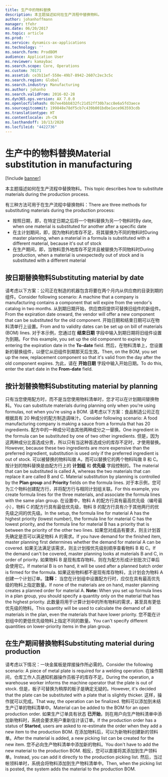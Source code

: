 ```yaml
---
title: 生产中的物料替换
description: 本主题描述如何在生产流程中替换物料。
author: johanhoffmann
manager: tfehr
ms.date: 06/20/2017
ms.topic: article
ms.prod: ''
ms.service: dynamics-ax-applications
ms.technology: ''
ms.search.form: ProdBOM
audience: Application User
ms.reviewer: kamaybac
ms.search.scope: Core, Operations
ms.custom: 70171
ms.assetid: ce3b11ef-550e-49b7-8942-2607c2ec3c5c
ms.search.region: Global
ms.search.industry: Manufacturing
ms.author: johanho
ms.search.validFrom: 2016-02-28
ms.dyn365.ops.version: AX 7.0.0
ms.openlocfilehash: 0b7ee4bbb832fc21d52ff30b7acc8e6a5fd3aece
ms.sourcegitcommit: 199848e78df5cb7c439b001bdbe1ece963593cdb
ms.translationtype: HT
ms.contentlocale: zh-CN
ms.lasthandoff: 10/13/2020
ms.locfileid: "4422736"
---
```

# <a name="material-substitution-in-manufacturing"></a><span data-ttu-id="643b8-103">生产中的物料替换</span><span class="sxs-lookup"><span data-stu-id="643b8-103">Material substitution in manufacturing</span></span>

[!include [banner](../includes/banner.md)]

<span data-ttu-id="643b8-104">本主题描述如何在生产流程中替换物料。</span><span class="sxs-lookup"><span data-stu-id="643b8-104">This topic describes how to substitute materials during the production process.</span></span> 

<span data-ttu-id="643b8-105">有三种方法可用于在生产流程中替换物料：</span><span class="sxs-lookup"><span data-stu-id="643b8-105">There are three methods for substituting materials during the production process:</span></span>

-   <span data-ttu-id="643b8-106">按照日期，即，在特定日期之后将一个物料替换为另一个物料时</span><span class="sxs-lookup"><span data-stu-id="643b8-106">By date, when one material is substituted for another after a specific date</span></span>
-   <span data-ttu-id="643b8-107">在主计划期间，即，因为物料的库存不足，将其替换为不同的物料时</span><span class="sxs-lookup"><span data-stu-id="643b8-107">During master planning, when a material in a formula is substituted with a different material, because it's out of stock</span></span>
-   <span data-ttu-id="643b8-108">在生产期间，即，当物料意外地库存不足并且被替换为不同物料时</span><span class="sxs-lookup"><span data-stu-id="643b8-108">During production, when a material is unexpectedly out of stock and is substituted with a different material</span></span>

## <a name="substituting-material-by-date"></a><span data-ttu-id="643b8-109">按日期替换物料</span><span class="sxs-lookup"><span data-stu-id="643b8-109">Substituting material by date</span></span>
<span data-ttu-id="643b8-110">请考虑以下方案：公司正在制造的机器包含将要在两个月内从供应商的目录到期的组件。</span><span class="sxs-lookup"><span data-stu-id="643b8-110">Consider following scenario: A machine that a company is manufacturing contains a component that will expire from the vendor's catalog in two months.</span></span> <span data-ttu-id="643b8-111">从到期日期开始，供应商将提供可替换旧组件的新组件。</span><span class="sxs-lookup"><span data-stu-id="643b8-111">From the expiration date onward, the vendor will offer a new component that can be substituted for the old component.</span></span> <span data-ttu-id="643b8-112">开始日期和结束日期可以在物料清单行上设置。</span><span class="sxs-lookup"><span data-stu-id="643b8-112">From and to validity dates can be set up on bill of materials (BOM) lines.</span></span> <span data-ttu-id="643b8-113">对于本示例，您通过在 **结束日期** 字段中输入到期日期将旧组件设置为到期。</span><span class="sxs-lookup"><span data-stu-id="643b8-113">For this example, you set up the old component to expire by entering the expiration date in the **To-date** field.</span></span> <span data-ttu-id="643b8-114">然后，在物料清单上，您设置新的替换组件，以便它从旧组件到期那天后生效。</span><span class="sxs-lookup"><span data-stu-id="643b8-114">Then, on the BOM, you set up the new, replacement component so that it's valid from the day after the old component expires.</span></span> <span data-ttu-id="643b8-115">为此，请在 **开始日期** 字段中输入开始日期。</span><span class="sxs-lookup"><span data-stu-id="643b8-115">To do this, enter the start date in the **From-date** field.</span></span>

## <a name="substituting-material-by-planning"></a><span data-ttu-id="643b8-116">按计划替换物料</span><span class="sxs-lookup"><span data-stu-id="643b8-116">Substituting material by planning</span></span>
<span data-ttu-id="643b8-117">只有当您使用配方时，而不是当您使用物料清单时，您才可以在计划期间替换物料。</span><span class="sxs-lookup"><span data-stu-id="643b8-117">You can substitute materials during planning only when you're using formulas, not when you're using a BOM.</span></span> <span data-ttu-id="643b8-118">请考虑以下方案：食品制造公司正在根据具有 20 种成分的配方制造调味汁。</span><span class="sxs-lookup"><span data-stu-id="643b8-118">Consider following scenario: A food manufacturing company is making a sauce from a formula that has 20 ingredients.</span></span> <span data-ttu-id="643b8-119">配方中的一种成分可由其他两种成分之一替换。</span><span class="sxs-lookup"><span data-stu-id="643b8-119">One ingredient in the formula can be substituted by one of two other ingredients.</span></span> <span data-ttu-id="643b8-120">但是，因为这两种成分比首选成分贵，所以只有当这种首选成分的库存不足时，才使用替换。</span><span class="sxs-lookup"><span data-stu-id="643b8-120">However, because these two ingredients are more expensive than the preferred ingredient, substitution is used only if the preferred ingredient is out of stock.</span></span> <span data-ttu-id="643b8-121">可以被替换的物料叫做 A，而可以替换它的两个物料叫做 B 和 C。按计划的物料替换是由配方行上的 **计划组** 和 **优先级** 字段控制的。</span><span class="sxs-lookup"><span data-stu-id="643b8-121">The material that can be substituted is called A, whereas the two materials that can replace it are called B and C. Material substitution by planning is controlled by the **Plan group** and **Priority** fields on the formula lines.</span></span> <span data-ttu-id="643b8-122">对于本示例，您可为三个物料创建配方行，并将配方行与相同计划组关联。</span><span class="sxs-lookup"><span data-stu-id="643b8-122">For this example, you create formula lines for the three materials, and associate the formula lines with the same plan group.</span></span> <span data-ttu-id="643b8-123">在设置中，物料 A 的配方行具有最高优先级（编号最小），物料 C 的配方行具有最低优先级，物料 B 的配方行具有介于其他两行的优先级之间的优先级。</span><span class="sxs-lookup"><span data-stu-id="643b8-123">In the setup, the formula line for material A has the highest priority (lowest number), the formula line for material C has the lowest priority, and the formula line for material B has a priority that is between the priority of the other two lines.</span></span> <span data-ttu-id="643b8-124">如果您对成品有要求，则主计划首先确定是否可以满足物料 A 的需求。</span><span class="sxs-lookup"><span data-stu-id="643b8-124">If you have demand for the finished item, master planning first determines whether the demand for material A can be covered.</span></span> <span data-ttu-id="643b8-125">如果无法满足该需求，则主计划按优先级别顺序查看物料 B 和 C。</span><span class="sxs-lookup"><span data-stu-id="643b8-125">If the demand can't be covered, master planning looks at materials B and C, in order of priority.</span></span> <span data-ttu-id="643b8-126">如果物料 B 是现有库存物料，则在为配方形成计划批次订单后会使用它。</span><span class="sxs-lookup"><span data-stu-id="643b8-126">If material B is on hand, it will be used after a planned batch order is firmed for the formula.</span></span> <span data-ttu-id="643b8-127">如果这些物料都不是现有库存物料，主计划会为物料 A 创建一个计划订单。**注释：** 当您在计划组中设置配方行时，应仅在具有最高优先级的物料上指定数量。</span><span class="sxs-lookup"><span data-stu-id="643b8-127">If none of the materials are on hand, master planning creates a planned order for material A. **Note:** When you set up formula lines in a plan group, you should specify a quantity only on the material that has the highest priority.</span></span> <span data-ttu-id="643b8-128">此数量将用于计算计划中的所有物料的需求，甚至具有更低优先级的物料。</span><span class="sxs-lookup"><span data-stu-id="643b8-128">This quantity will be used to calculate the demand of all materials in the plan, even the materials that have lower priority.</span></span> <span data-ttu-id="643b8-129">您不能在计划组中的更低优先级物料上指定不同的数量。</span><span class="sxs-lookup"><span data-stu-id="643b8-129">You can't specify different quantities on lower-priority items in the plan group.</span></span>

## <a name="substituting-material-during-production"></a><span data-ttu-id="643b8-130">在生产期间替换物料</span><span class="sxs-lookup"><span data-stu-id="643b8-130">Substituting material during production</span></span>
<span data-ttu-id="643b8-131">请考虑以下情况：一块金属板是焊接操作所必需的。</span><span class="sxs-lookup"><span data-stu-id="643b8-131">Consider the following scenario: A piece of metal plate is required for a welding operation.</span></span> <span data-ttu-id="643b8-132">在操作期间，仓库工作人员通知机器操作员板子的库存不足。</span><span class="sxs-lookup"><span data-stu-id="643b8-132">During the operation, a warehouse worker informs the machine operator that the plate is out of stock.</span></span> <span data-ttu-id="643b8-133">但是，板子可替换为稍厚的板子是确定无疑的。</span><span class="sxs-lookup"><span data-stu-id="643b8-133">However, it's decided that the plate can be substituted with a plate that is slightly thicker.</span></span> <span data-ttu-id="643b8-134">这样，操作就可以完成。</span><span class="sxs-lookup"><span data-stu-id="643b8-134">That way, the operation can be finalized.</span></span> <span data-ttu-id="643b8-135">物料可以添加到未结生产订单的物料清单中。</span><span class="sxs-lookup"><span data-stu-id="643b8-135">Material can be added to the BOM for an open production order.</span></span> <span data-ttu-id="643b8-136">如果生产订单具有状态 **已开始**，则在用户向生产物料清单中添加新物料时，系统会要求用户重新估计该订单。</span><span class="sxs-lookup"><span data-stu-id="643b8-136">If the production order has a status of **Started**, users are asked to re-estimate the order when they add a new item to the production BOM.</span></span> <span data-ttu-id="643b8-137">在添加物料后，可以为新物料创建新的领料单。</span><span class="sxs-lookup"><span data-stu-id="643b8-137">After the material is added, a new picking list can be created for the new item.</span></span> <span data-ttu-id="643b8-138">您不必向生产物料清单中添加新的物料。</span><span class="sxs-lookup"><span data-stu-id="643b8-138">You don't have to add the new material to the production BOM.</span></span> <span data-ttu-id="643b8-139">相反，您可以直接将其添加到生产领料单。</span><span class="sxs-lookup"><span data-stu-id="643b8-139">Instead, you can add it directly to the production picking list.</span></span> <span data-ttu-id="643b8-140">然后，当过帐领料单时，系统会将物料添加到生产物料清单中。</span><span class="sxs-lookup"><span data-stu-id="643b8-140">Then, when the picking list is posted, the system adds the material to the production BOM.</span></span>



